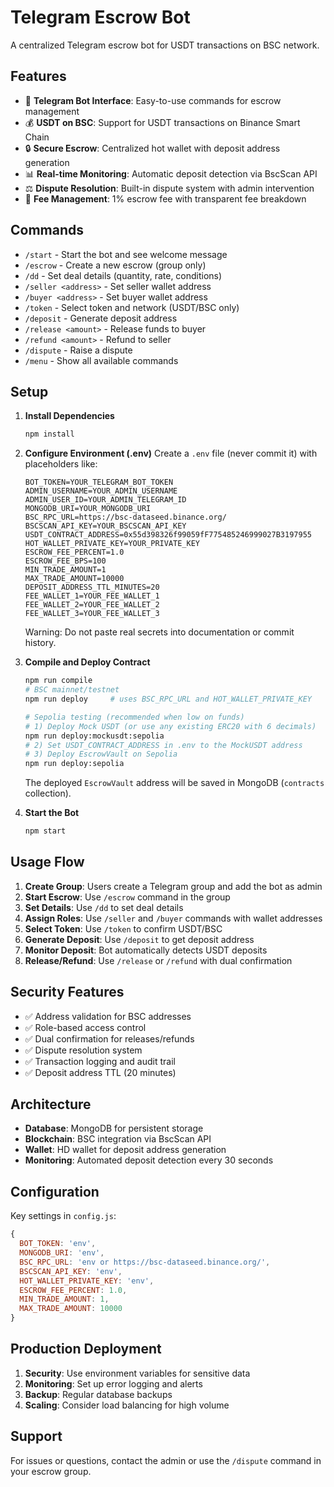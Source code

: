 # Telegram Escrow Bot

A centralized Telegram escrow bot for USDT transactions on BSC network.

## Features

- 🤖 **Telegram Bot Interface**: Easy-to-use commands for escrow management
- 💰 **USDT on BSC**: Support for USDT transactions on Binance Smart Chain
- 🔒 **Secure Escrow**: Centralized hot wallet with deposit address generation
- 📊 **Real-time Monitoring**: Automatic deposit detection via BscScan API
- ⚖️ **Dispute Resolution**: Built-in dispute system with admin intervention
- 💸 **Fee Management**: 1% escrow fee with transparent fee breakdown

## Commands

- `/start` - Start the bot and see welcome message
- `/escrow` - Create a new escrow (group only)
- `/dd` - Set deal details (quantity, rate, conditions)
- `/seller <address>` - Set seller wallet address
- `/buyer <address>` - Set buyer wallet address
- `/token` - Select token and network (USDT/BSC only)
- `/deposit` - Generate deposit address
- `/release <amount>` - Release funds to buyer
- `/refund <amount>` - Refund to seller
- `/dispute` - Raise a dispute
- `/menu` - Show all available commands

## Setup

1. **Install Dependencies**
   ```bash
   npm install
   ```

2. **Configure Environment (.env)**
   Create a `.env` file (never commit it) with placeholders like:
   ```env
   BOT_TOKEN=YOUR_TELEGRAM_BOT_TOKEN
   ADMIN_USERNAME=YOUR_ADMIN_USERNAME
   ADMIN_USER_ID=YOUR_ADMIN_TELEGRAM_ID
   MONGODB_URI=YOUR_MONGODB_URI
   BSC_RPC_URL=https://bsc-dataseed.binance.org/
   BSCSCAN_API_KEY=YOUR_BSCSCAN_API_KEY
   USDT_CONTRACT_ADDRESS=0x55d398326f99059fF775485246999027B3197955
   HOT_WALLET_PRIVATE_KEY=YOUR_PRIVATE_KEY
   ESCROW_FEE_PERCENT=1.0
   ESCROW_FEE_BPS=100
   MIN_TRADE_AMOUNT=1
   MAX_TRADE_AMOUNT=10000
   DEPOSIT_ADDRESS_TTL_MINUTES=20
   FEE_WALLET_1=YOUR_FEE_WALLET_1
   FEE_WALLET_2=YOUR_FEE_WALLET_2
   FEE_WALLET_3=YOUR_FEE_WALLET_3
   ```
   Warning: Do not paste real secrets into documentation or commit history.

3. **Compile and Deploy Contract**
   ```bash
   npm run compile
   # BSC mainnet/testnet
   npm run deploy     # uses BSC_RPC_URL and HOT_WALLET_PRIVATE_KEY
   
   # Sepolia testing (recommended when low on funds)
   # 1) Deploy Mock USDT (or use any existing ERC20 with 6 decimals)
   npm run deploy:mockusdt:sepolia
   # 2) Set USDT_CONTRACT_ADDRESS in .env to the MockUSDT address
   # 3) Deploy EscrowVault on Sepolia
   npm run deploy:sepolia
   ```
   The deployed `EscrowVault` address will be saved in MongoDB (`contracts` collection).

4. **Start the Bot**
   ```bash
   npm start
   ```

## Usage Flow

1. **Create Group**: Users create a Telegram group and add the bot as admin
2. **Start Escrow**: Use `/escrow` command in the group
3. **Set Details**: Use `/dd` to set deal details
4. **Assign Roles**: Use `/seller` and `/buyer` commands with wallet addresses
5. **Select Token**: Use `/token` to confirm USDT/BSC
6. **Generate Deposit**: Use `/deposit` to get deposit address
7. **Monitor Deposit**: Bot automatically detects USDT deposits
8. **Release/Refund**: Use `/release` or `/refund` with dual confirmation

## Security Features

- ✅ Address validation for BSC addresses
- ✅ Role-based access control
- ✅ Dual confirmation for releases/refunds
- ✅ Dispute resolution system
- ✅ Transaction logging and audit trail
- ✅ Deposit address TTL (20 minutes)

## Architecture

- **Database**: MongoDB for persistent storage
- **Blockchain**: BSC integration via BscScan API
- **Wallet**: HD wallet for deposit address generation
- **Monitoring**: Automated deposit detection every 30 seconds

## Configuration

Key settings in `config.js`:

  ```javascript
  {
    BOT_TOKEN: 'env',
    MONGODB_URI: 'env',
    BSC_RPC_URL: 'env or https://bsc-dataseed.binance.org/',
    BSCSCAN_API_KEY: 'env',
    HOT_WALLET_PRIVATE_KEY: 'env',
    ESCROW_FEE_PERCENT: 1.0,
    MIN_TRADE_AMOUNT: 1,
    MAX_TRADE_AMOUNT: 10000
  }
  ```

## Production Deployment

1. **Security**: Use environment variables for sensitive data
2. **Monitoring**: Set up error logging and alerts
3. **Backup**: Regular database backups
4. **Scaling**: Consider load balancing for high volume

## Support

For issues or questions, contact the admin or use the `/dispute` command in your escrow group.
